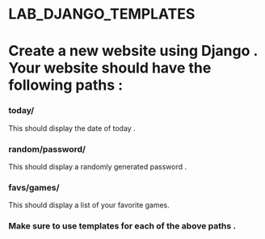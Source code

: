 # LAB_DJANGO_TEMPLATES



# Create a new website using Django . Your website should have the following paths :
### today/
  This should display the date of today .
  
### random/password/
  This should display a randomly generated password . 
  
### favs/games/
   This should display a list of your favorite games.
  


### Make sure to use templates for each of the above paths . 
